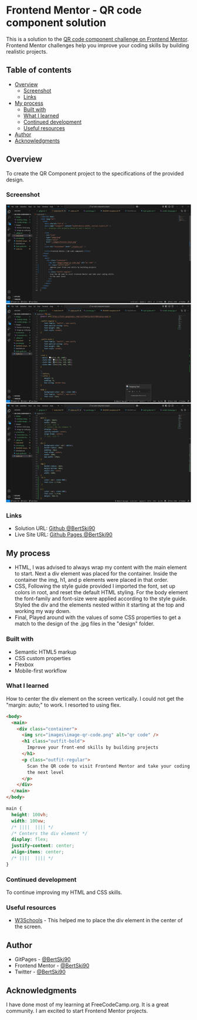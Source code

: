 # Frontend Mentor - QR code component solution

This is a solution to the [QR code component challenge on Frontend Mentor](https://www.frontendmentor.io/challenges/qr-code-component-iux_sIO_H). Frontend Mentor challenges help you improve your coding skills by building realistic projects.

## Table of contents

- [Overview](#overview)
  - [Screenshot](#screenshot)
  - [Links](#links)
- [My process](#my-process)
  - [Built with](#built-with)
  - [What I learned](#what-i-learned)
  - [Continued development](#continued-development)
  - [Useful resources](#useful-resources)
- [Author](#author)
- [Acknowledgments](#acknowledgments)

## Overview

To create the QR Component project to the specifications of the provided design.

### Screenshot

![Screenshot of HTML code](./screenshots/Screenshot-html-qr-code.png)
![Screenshot of CSS code lines 1-37](./screenshots/Screenshot-css-qr-code1.png)
![Screenshot of CSS code lines 38-74](./screenshots/Screenshot-css-qr-code2.png)

### Links

- Solution URL: [Github @BertSki90](https://github.com/BertSki90/qr-code-component-project)
- Live Site URL: [Github Pages @BertSki90](https://bertski90.github.io/qr-code-component-project/)

## My process

- HTML, I was advised to always wrap my content with the main element to start. Next a div element was placed for the container. Inside the container the img, h1, and p elements were placed in that order.
- CSS, Following the style guide provided I imported the font, set up colors in root, and reset the default HTML styling. For the body element the font-family and font-size were applied according to the style guide.
  Styled the div and the elements nested within it starting at the top and working my way down.
- Final, Played around with the values of some CSS properties to get a match to the design of the .jpg files in the "design" folder.

### Built with

- Semantic HTML5 markup
- CSS custom properties
- Flexbox
- Mobile-first workflow

### What I learned

How to center the div element on the screen vertically. I could not get the "margin: auto;" to work. I resorted to using flex.

```html
<body>
  <main>
    <div class="container">
      <img src="images\image-qr-code.png" alt="qr code" />
      <h1 class="outfit-bold">
        Improve your front-end skills by building projects
      </h1>
      <p class="outfit-regular">
        Scan the QR code to visit Frontend Mentor and take your coding skills to
        the next level
      </p>
    </div>
  </main>
</body>
```

```css
main {
  height: 100vh;
  width: 100vw;
  /* ||||  |||| */
  /* Centers the div element */
  display: flex;
  justify-content: center;
  align-items: center;
  /* ||||  |||| */
}
```

### Continued development

To continue improving my HTML and CSS skills.

### Useful resources

- [W3Schools](https://www.w3schools.com/css/css_align.asp) - This helped me to place the div element in the center of the screen.

## Author

- GitPages - [@BertSki90](https://bertski90.github.io/qr-code-component-project/)
- Frontend Mentor - [@BertSki90](https://www.frontendmentor.io/profile/BertSki90)
- Twitter - [@BertSki90](https://www.twitter.com/BertSki90)

## Acknowledgments

I have done most of my learning at FreeCodeCamp.org. It is a great community. I am excited to start Frontend Mentor projects.

